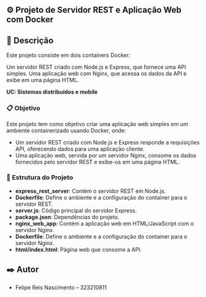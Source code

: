 
## ⚙️ Projeto de Servidor REST e Aplicação Web com Docker

## 📌 Descrição
Este projeto consiste em dois containers Docker:

Um servidor REST criado com Node.js e Express, que fornece uma API simples.
Uma aplicação web com Nginx, que acessa os dados da API e exibe em uma página HTML.

**UC: Sistemas distribuídos e mobile** 

### 📋 Objetivo
Este projeto tem como objetivo criar uma aplicação web simples em um ambiente containerizado usando Docker, onde:

* Um servidor REST criado com Node.js e Express responde a requisições API, oferecendo dados para uma aplicação cliente.
* Uma aplicação web, servida por um servidor Nginx, consome os dados fornecidos pelo servidor REST e exibe-os em uma página HTML.


### 🔧 Estrutura do Projeto
  
- **express_rest_server**: Contém o servidor REST em Node.js.
- **Dockerfile**: Define o ambiente e a configuração do container para o servidor REST.
- **server.js**: Código principal do servidor Express.
- **package.json**: Dependências do projeto.
- **nginx_web_app**: Contém a aplicação web em HTML/JavaScript com o servidor Nginx.
- **Dockerfile**: Define o ambiente e a configuração do container para o servidor Nginx.
- **html/index.html**: Página web que consome a API.



## ✒️ Autor

- Felipe Reis Nascimento – 323210811

